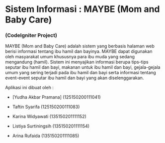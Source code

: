 # Sistem Informasi : MAYBE (Mom and Baby Care)
### (CodeIgniter Project)
MAYBE (Mom and Baby Care) adalah sistem yang berbasis halaman web berisi informasi   tentang   ibu   hamil   dan   bayinya.   MAYBE   dapat   digunakan   oleh masyarakat  umum  khususnya  para  ibu  muda  yang  sedang  mengandung  (hamil). Sistem  ini  menyajikan  informasi  berupa  tips-tips  seputar  ibu  hamil  dan  bayi, makanan untuk ibu  hamil dan bayi, gejala-gejala  umum yang sering terjadi pada ibu  hamil  dan  bayi  serta  informasi  tentang  event-event  seputar  ibu  hamil  dan bayi yang akan diselenggarakan. 

Aplikasi ini dibuat oleh : 
- [Yudha Akbar Pramana] (125150200111041)
- Taftin Syarifa (125150200111083) 
- Karina Widyawati (135150201111152) 
- Listiya Surtiningsih (135150201111154) 
- Arina Rufaida (135150201111085)
 
   [yudha akbar]: <http://github.com/akbaryu>

